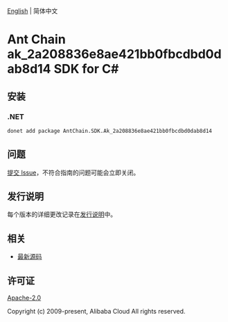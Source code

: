 [English](README.md) | 简体中文

# Ant Chain ak_2a208836e8ae421bb0fbcdbd0dab8d14 SDK for C#

## 安装

### .NET

```bash
donet add package AntChain.SDK.Ak_2a208836e8ae421bb0fbcdbd0dab8d14
```

## 问题

[提交 Issue](https://github.com/alipay/antchain-openapi-prod-sdk/issues/new)，不符合指南的问题可能会立即关闭。

## 发行说明

每个版本的详细更改记录在[发行说明](./ChangeLog.txt)中。

## 相关

* [最新源码](https://github.com/antchain-openapi-prod-sdk)

## 许可证

[Apache-2.0](http://www.apache.org/licenses/LICENSE-2.0)

Copyright (c) 2009-present, Alibaba Cloud All rights reserved.
